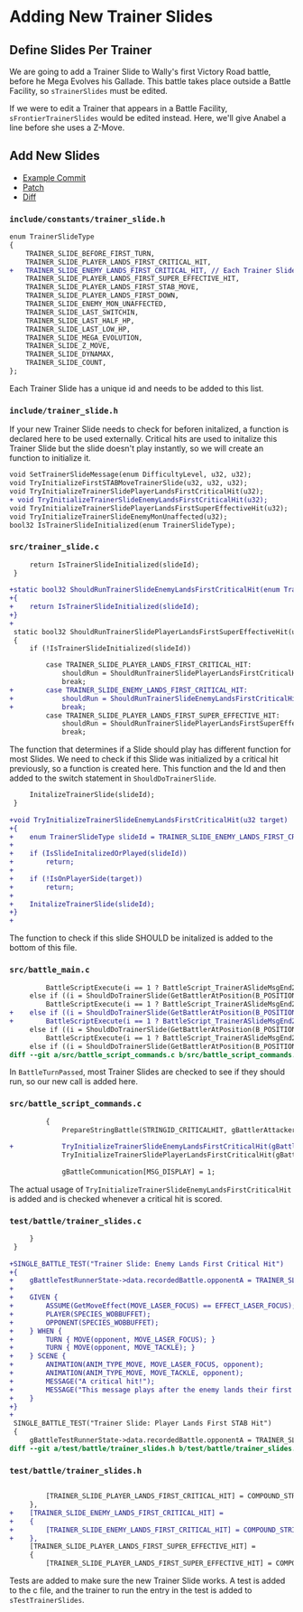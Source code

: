# Adding New Trainer Slides
## Define Slides Per Trainer

We are going to add a Trainer Slide to Wally's first Victory Road battle, before he Mega Evolves his Gallade. This battle takes place outside a Battle Facility, so `sTrainerSlides` must be edited.

If we were to edit a Trainer that appears in a Battle Facility, `sFrontierTrainerSlides` would be edited instead. Here, we'll give Anabel a line before she uses a Z-Move.

## Add New Slides
* [Example Commit](<https://github.com/rh-hideout/pokeemerald-expansion/commit/d6424688007cbd923c861cfd35272e5ebfaa4016>)
* [Patch](<https://github.com/rh-hideout/pokeemerald-expansion/commit/d6424688007cbd923c861cfd35272e5ebfaa4016.patch>)
* [Diff](<https://github.com/rh-hideout/pokeemerald-expansion/commit/d6424688007cbd923c861cfd35272e5ebfaa4016.diff>)

### `include/constants/trainer_slide.h`
```diff
enum TrainerSlideType
{
    TRAINER_SLIDE_BEFORE_FIRST_TURN,
    TRAINER_SLIDE_PLAYER_LANDS_FIRST_CRITICAL_HIT,
+   TRAINER_SLIDE_ENEMY_LANDS_FIRST_CRITICAL_HIT, // Each Trainer Slide has a unqiue id. 
    TRAINER_SLIDE_PLAYER_LANDS_FIRST_SUPER_EFFECTIVE_HIT,
    TRAINER_SLIDE_PLAYER_LANDS_FIRST_STAB_MOVE,
    TRAINER_SLIDE_PLAYER_LANDS_FIRST_DOWN,
    TRAINER_SLIDE_ENEMY_MON_UNAFFECTED,
    TRAINER_SLIDE_LAST_SWITCHIN,
    TRAINER_SLIDE_LAST_HALF_HP,
    TRAINER_SLIDE_LAST_LOW_HP,
    TRAINER_SLIDE_MEGA_EVOLUTION,
    TRAINER_SLIDE_Z_MOVE,
    TRAINER_SLIDE_DYNAMAX,
    TRAINER_SLIDE_COUNT,
};
```

Each Trainer Slide has a unique id and needs to be added to this list.

### `include/trainer_slide.h`

If your new Trainer Slide needs to check for beforen initalized, a function is declared here to be used externally. Critical hits are used to initalize this Trainer Slide but the slide doesn't play instantly, so we will create an function to initialize it.

```diff
void SetTrainerSlideMessage(enum DifficultyLevel, u32, u32);
void TryInitializeFirstSTABMoveTrainerSlide(u32, u32, u32);
void TryInitializeTrainerSlidePlayerLandsFirstCriticalHit(u32);
+ void TryInitializeTrainerSlideEnemyLandsFirstCriticalHit(u32);
void TryInitializeTrainerSlidePlayerLandsFirstSuperEffectiveHit(u32);
void TryInitializeTrainerSlideEnemyMonUnaffected(u32);
bool32 IsTrainerSlideInitialized(enum TrainerSlideType);
```
### `src/trainer_slide.c`

```diff
     return IsTrainerSlideInitialized(slideId);
 }
 
+static bool32 ShouldRunTrainerSlideEnemyLandsFirstCriticalHit(enum TrainerSlideType slideId)
+{
+    return IsTrainerSlideInitialized(slideId);
+}
+
 static bool32 ShouldRunTrainerSlidePlayerLandsFirstSuperEffectiveHit(u32 battler, enum TrainerSlideType slideId)
 {
     if (!IsTrainerSlideInitialized(slideId))
```

```diff
         case TRAINER_SLIDE_PLAYER_LANDS_FIRST_CRITICAL_HIT:
             shouldRun = ShouldRunTrainerSlidePlayerLandsFirstCriticalHit(slideId);
             break;
+        case TRAINER_SLIDE_ENEMY_LANDS_FIRST_CRITICAL_HIT:
+            shouldRun = ShouldRunTrainerSlideEnemyLandsFirstCriticalHit(slideId);
+            break;
         case TRAINER_SLIDE_PLAYER_LANDS_FIRST_SUPER_EFFECTIVE_HIT:
             shouldRun = ShouldRunTrainerSlidePlayerLandsFirstSuperEffectiveHit(battler, slideId);
             break;
```

The function that determines if a Slide should play has different function for most Slides. We need to check if this Slide was initialized by a critical hit previously, so a function is created here. This function and the Id and then added to the switch statement in `ShouldDoTrainerSlide`.

```diff
     InitalizeTrainerSlide(slideId);
 }
 
+void TryInitializeTrainerSlideEnemyLandsFirstCriticalHit(u32 target)
+{
+    enum TrainerSlideType slideId = TRAINER_SLIDE_ENEMY_LANDS_FIRST_CRITICAL_HIT;
+
+    if (IsSlideInitalizedOrPlayed(slideId))
+        return;
+
+    if (!IsOnPlayerSide(target))
+        return;
+
+    InitalizeTrainerSlide(slideId);
+}
+
```

The function to check if this slide SHOULD be initalized is added to the bottom of this file.

### `src/battle_main.c`

```diff
         BattleScriptExecute(i == 1 ? BattleScript_TrainerASlideMsgEnd2 : BattleScript_TrainerBSlideMsgEnd2);
     else if ((i = ShouldDoTrainerSlide(GetBattlerAtPosition(B_POSITION_OPPONENT_LEFT), TRAINER_SLIDE_PLAYER_LANDS_FIRST_CRITICAL_HIT)))
         BattleScriptExecute(i == 1 ? BattleScript_TrainerASlideMsgEnd2 : BattleScript_TrainerBSlideMsgEnd2);
+    else if ((i = ShouldDoTrainerSlide(GetBattlerAtPosition(B_POSITION_OPPONENT_LEFT), TRAINER_SLIDE_ENEMY_LANDS_FIRST_CRITICAL_HIT)))
+        BattleScriptExecute(i == 1 ? BattleScript_TrainerASlideMsgEnd2 : BattleScript_TrainerBSlideMsgEnd2);
     else if ((i = ShouldDoTrainerSlide(GetBattlerAtPosition(B_POSITION_OPPONENT_LEFT), TRAINER_SLIDE_PLAYER_LANDS_FIRST_SUPER_EFFECTIVE_HIT)))
         BattleScriptExecute(i == 1 ? BattleScript_TrainerASlideMsgEnd2 : BattleScript_TrainerBSlideMsgEnd2);
     else if ((i = ShouldDoTrainerSlide(GetBattlerAtPosition(B_POSITION_OPPONENT_LEFT), TRAINER_SLIDE_PLAYER_LANDS_FIRST_STAB_MOVE)))
diff --git a/src/battle_script_commands.c b/src/battle_script_commands.c
```

In `BattleTurnPassed`, most Trainer Slides are checked to see if they should run, so our new call is added here.

### `src/battle_script_commands.c`

```diff
         {
             PrepareStringBattle(STRINGID_CRITICALHIT, gBattlerAttacker);
 
+            TryInitializeTrainerSlideEnemyLandsFirstCriticalHit(gBattlerTarget);
             TryInitializeTrainerSlidePlayerLandsFirstCriticalHit(gBattlerTarget);
 
             gBattleCommunication[MSG_DISPLAY] = 1;
```

The actual usage of `TryInitializeTrainerSlideEnemyLandsFirstCriticalHit` is added and is checked whenever a critical hit is scored.

### `test/battle/trainer_slides.c`
```diff
     }
 }
 
+SINGLE_BATTLE_TEST("Trainer Slide: Enemy Lands First Critical Hit")
+{
+    gBattleTestRunnerState->data.recordedBattle.opponentA = TRAINER_SLIDE_ENEMY_LANDS_FIRST_CRITICAL_HIT;
+
+    GIVEN {
+        ASSUME(GetMoveEffect(MOVE_LASER_FOCUS) == EFFECT_LASER_FOCUS);
+        PLAYER(SPECIES_WOBBUFFET);
+        OPPONENT(SPECIES_WOBBUFFET);
+    } WHEN {
+        TURN { MOVE(opponent, MOVE_LASER_FOCUS); }
+        TURN { MOVE(opponent, MOVE_TACKLE); }
+    } SCENE {
+        ANIMATION(ANIM_TYPE_MOVE, MOVE_LASER_FOCUS, opponent);
+        ANIMATION(ANIM_TYPE_MOVE, MOVE_TACKLE, opponent);
+        MESSAGE("A critical hit!");
+        MESSAGE("This message plays after the enemy lands their first critical hit.{PAUSE_UNTIL_PRESS}");
+    }
+}
+
 SINGLE_BATTLE_TEST("Trainer Slide: Player Lands First STAB Hit")
 {
     gBattleTestRunnerState->data.recordedBattle.opponentA = TRAINER_SLIDE_PLAYER_LANDS_FIRST_STAB_MOVE;
diff --git a/test/battle/trainer_slides.h b/test/battle/trainer_slides.h
```

### `test/battle/trainer_slides.h`
```diff

         [TRAINER_SLIDE_PLAYER_LANDS_FIRST_CRITICAL_HIT] = COMPOUND_STRING("This message plays after the player lands their first critical hit.{PAUSE_UNTIL_PRESS}"),
     },
+    [TRAINER_SLIDE_ENEMY_LANDS_FIRST_CRITICAL_HIT] =
+    {
+        [TRAINER_SLIDE_ENEMY_LANDS_FIRST_CRITICAL_HIT] = COMPOUND_STRING("This message plays after the enemy lands their first critical hit.{PAUSE_UNTIL_PRESS}"),
+    },
     [TRAINER_SLIDE_PLAYER_LANDS_FIRST_SUPER_EFFECTIVE_HIT] =
     {
         [TRAINER_SLIDE_PLAYER_LANDS_FIRST_SUPER_EFFECTIVE_HIT] = COMPOUND_STRING("This message plays after the player lands their first super effective hit.{PAUSE_UNTIL_PRESS}"),
```

Tests are added to make sure the new Trainer Slide works. A test is added to the c file, and the trainer to run the entry in the test is added to `sTestTrainerSlides`.
